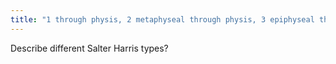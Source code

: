 ```yaml
---
title: "1 through physis, 2 metaphyseal through physis, 3 epiphyseal through physis, 4 through both and physis, 5 is crush injury (3 is like an E for epiphysis)"
---
```

Describe different Salter Harris types?

